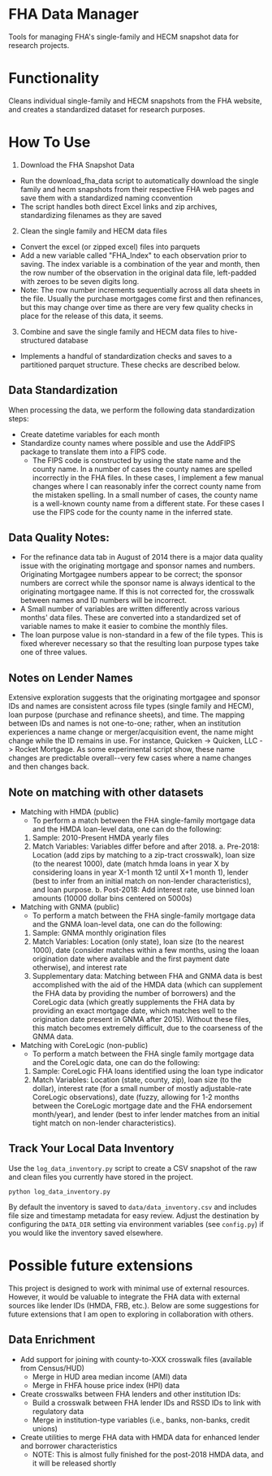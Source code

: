 # FHA Data Manager
Tools for managing FHA's single-family and HECM snapshot data for research projects.

# Functionality
Cleans individual single-family and HECM snapshots from the FHA website, and creates a standardized dataset for research purposes.

# How To Use
1. Download the FHA Snapshot Data
- Run the download_fha_data script to automatically download the single family and hecm snapshots from their respective FHA web pages and save them with a standardized naming cconvention
- The script handles both direct Excel links and zip archives, standardizing filenames as they are saved
2. Clean the single family and HECM data files
- Convert the excel (or zipped excel) files into parquets
- Add a new variable called "FHA_Index" to each observation prior to saving. The index variable is a combination of the year and month, then the row number of the observation in the original data file, left-padded with zeroes to be seven digits long.
- Note: The row number increments sequentially across all data sheets in the file. Usually the purchase mortgages come first and then refinances, but this may change over time as there are very few quality checks in place for the release of this data, it seems.
3. Combine and save the single family and HECM data files to hive-structured database
- Implements a handful of standardization checks and saves to a partitioned parquet structure. These checks are described below.

## Data Standardization
When processing the data, we perform the following data standardization steps:
- Create datetime variables for each month
- Standardize county names where possible and use the AddFIPS package to translate them into a FIPS code.
    - The FIPS code is constructed by using the state name and the county name. In a number of cases the county names are spelled incorrectly in the FHA files. In these cases, I implement a few manual changes where I can reasonably infer the correct county name from the mistaken spelling. In a small number of cases, the county name is a well-known county name from a different state. For these cases I use the FIPS code for the county name in the inferred state.

## Data Quality Notes:
- For the refinance data tab in August of 2014 there is a major data quality issue with the originating mortgage and sponsor names and numbers. Originating Mortgagee numbers appear to be correct; the sponsor numbers are correct while the sponsor name is always identical to the originating mortgagee name. If this is not corrected for, the crosswalk between names and ID numbers will be incorrect.
- A Small number of variables are written differently across various months' data files. These are converted into a standardized set of variable names to make it easier to combine the monthly files.
- The loan purpose value is non-standard in a few of the file types. This is fixed wherever necessary so that the resulting loan purpose types take one of three values.

## Notes on Lender Names
Extensive exploration suggests that the originating mortgagee and sponsor IDs and names are consistent across file types (single family and HECM), loan purpose (purchase and refinance sheets), and time. The mapping between IDs and names is not one-to-one; rather, when an institution experiences a name change or merger/acquisition event, the name might change while the ID remains in use. For instance, Quicken -> Quicken, LLC -> Rocket Mortgage. As some experimental script show, these name changes are predictable overall--very few cases where a name changes and then changes back.

## Note on matching with other datasets
- Matching with HMDA (public)
    * To perform a match between the FHA single-family mortgage data and the HMDA loan-level data, one can do the following:
    1. Sample: 2010-Present HMDA yearly files
    2. Match Variables: Variables differ before and after 2018.
    a. Pre-2018: Location (add zips by matching to a zip-tract crosswalk), loan size (to the nearest 1000), date (match hmda loans in year X by considering loans in year X-1 month 12 until X+1 month 1), lender (best to infer from an initial match on non-lender characteristics), and loan purpose.
    b. Post-2018: Add interest rate, use binned loan amounts (10000 dollar bins centered on 5000s)
- Matching with GNMA (public)
    * To perform a match between the FHA single-family mortgage data and the GNMA loan-level data, one can do the following:
    1. Sample: GNMA monthly origination files
    2. Match Variables: Location (only state), loan size (to the nearest 1000), date (consider matches within a few months, using the loaan origination date where available and the first payment date otherwise), and interest rate
    3. Supplementary data: Matching between FHA and GNMA data is best accomplished with the aid of the HMDA data (which can supplement the FHA data by providing the number of borrowers) and the CoreLogic data (which greatly supplements the FHA data by providing an exact mortgage date, which matches well to the origination date present in GNMA after 2015). Without these files, this match becomes extremely difficult, due to the coarseness of the GNMA data.
- Matching with CoreLogic (non-public)
    * To perform a match between the FHA single family mortgage data and the CoreLogic data, one can do the following:
    1. Sample: CoreLogic FHA loans identified using the loan type indicator
    2. Match Variables: Location (state, county, zip), loan size (to the dollar), interest rate (for a small number of mostly adjustable-rate CoreLogic observations), date (fuzzy, allowing for 1-2 months between the CoreLogic mortgage date and the FHA endorsement month/year), and lender (best to infer lender matches from an initial tight match on non-lender characteristics).

## Track Your Local Data Inventory
Use the ``log_data_inventory.py`` script to create a CSV snapshot of the raw and clean
files you currently have stored in the project.

```
python log_data_inventory.py
```

By default the inventory is saved to ``data/data_inventory.csv`` and includes file size
and timestamp metadata for easy review. Adjust the destination by configuring the
``DATA_DIR`` setting via environment variables (see ``config.py``) if you would like the
inventory saved elsewhere.

# Possible future extensions

This project is designed to work with minimal use of external resources. However, it would be valuable to integrate the FHA data with external sources like lender IDs (HMDA, FRB, etc.). Below are some suggestions for future extensions that I am open to exploring in collaboration with others.

## Data Enrichment
- Add support for joining with county-to-XXX crosswalk files (available from Census/HUD)
    - Merge in HUD area median income (AMI) data
    - Merge in FHFA house price index (HPI) data
- Create crosswalks between FHA lenders and other institution IDs:
    - Build a crosswalk between FHA lender IDs and RSSD IDs to link with regulatory data
    - Merge in institution-type variables (i.e., banks, non-banks, credit unions)
- Create utilities to merge FHA data with HMDA data for enhanced lender and borrower characteristics
    - NOTE: This is almost fully finished for the post-2018 HMDA data, and it will be released shortly